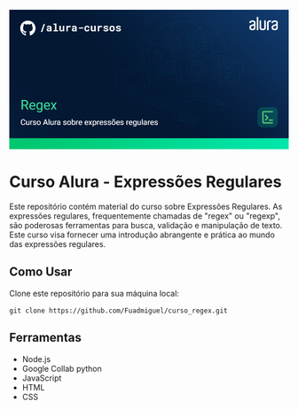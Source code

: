 ![Imagem com texto Curso de Expressões regulares](assets/Programação-Regex.png "Title")
# Curso Alura - Expressões Regulares

Este repositório contém material do curso sobre Expressões Regulares. As expressões regulares, frequentemente chamadas de "regex" ou "regexp", são poderosas ferramentas para busca, validação e manipulação de texto. Este curso visa fornecer uma introdução abrangente e prática ao mundo das expressões regulares.

## Como Usar

Clone este repositório para sua máquina local:

   ```shell
   git clone https://github.com/Fuadmiguel/curso_regex.git
```
## Ferramentas
- Node.js
- Google Collab python
- JavaScript
- HTML
- CSS
